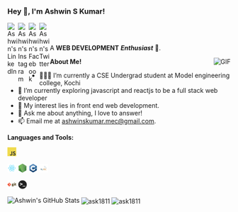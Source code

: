 <h3 title="hehehe"> Hey 👋, I'm Ashwin S Kumar!</h3>

<a href="https://www.linkedin.com/in/ashwin-s-kumar-4080b5215/">
  <img align="left" alt="Ashwin's LinkedIn" width="24px" src="https://cdn.jsdelivr.net/npm/simple-icons@v3/icons/linkedin.svg" />
</a>
<a href="https://www.instagram.com/_ashwin_18_/">
  <img align="left" alt="Ashwin's Instagram" width="24px" src="https://cdn.jsdelivr.net/npm/simple-icons@v3/icons/instagram.svg" />
</a>
<a href="https://www.facebook.com/ashwin.skumar.393/">
  <img align="left" alt="Ashwin's Facebook" width="24px" src="https://cdn.jsdelivr.net/npm/simple-icons@v3/icons/facebook.svg" />
</a>
<a href="">
  <img align="left" alt="Ashwin's Twitter" width="24px" src="https://cdn.jsdelivr.net/npm/simple-icons@3.13.0/icons/twitter.svg" />
</a>




<br />
<br />

A **WEB DEVELOPMENT** ***Enthusiast*** 🚀.
 

  <img align="right" alt="GIF" src="https://i.pinimg.com/originals/e4/26/70/e426702edf874b181aced1e2fa5c6cde.gif" />

**About Me!**

- 👨🏽‍💻 I’m currently a CSE Undergrad student at Model engineering college, Kochi
- 🌱 I’m currently exploring javascript and reactjs to be a full stack web developer 
- 🤔 My interest lies in front end web development.
- 💬 Ask me about anything, I love to answer!
- 📫 Email me at [ashwinskumar.mec@gmail.com](mailto:ashwinskumar.mec@gmail.com).



**Languages and Tools:**  


<code><img height="20" src="https://raw.githubusercontent.com/github/explore/80688e429a7d4ef2fca1e82350fe8e3517d3494d/topics/javascript/javascript.png"></code>

<code><img height="20" src="https://raw.githubusercontent.com/github/explore/80688e429a7d4ef2fca1e82350fe8e3517d3494d/topics/react/react.png"></code>
<code><img height="20" src="https://raw.githubusercontent.com/github/explore/80688e429a7d4ef2fca1e82350fe8e3517d3494d/topics/nodejs/nodejs.png"></code>
<code><img height="20" src="https://raw.githubusercontent.com/github/explore/80688e429a7d4ef2fca1e82350fe8e3517d3494d/topics/cpp/cpp.png"></code>
<code><img height="20" src="https://raw.githubusercontent.com/github/explore/80688e429a7d4ef2fca1e82350fe8e3517d3494d/topics/mysql/mysql.png"></code>

<code><img height="20" src="https://raw.githubusercontent.com/github/explore/80688e429a7d4ef2fca1e82350fe8e3517d3494d/topics/git/git.png"></code>
<code><img height="20" src="https://raw.githubusercontent.com/github/explore/80688e429a7d4ef2fca1e82350fe8e3517d3494d/topics/terminal/terminal.png"></code>

<img src="https://github-readme-stats.vercel.app/api?username=ask1811&show_icons=true&hide_border=true&count_private=true&theme=shades-of-purple&icon_color=fad000" alt="Ashwin's GitHub Stats">
<img align="center" src="https://github-readme-streak-stats.herokuapp.com/?user=ask1811&count_private=true&theme=radical" alt="ask1811" />
<img align="center" width=500 src="https://github-readme-stats.vercel.app/api/top-langs/?username=ask1811&count_private=true&theme=radical" alt="ask1811" />


